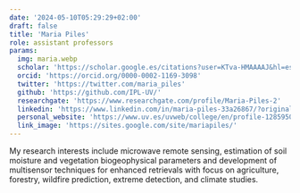 ```yaml
---
date: '2024-05-10T05:29:29+02:00'
draft: false
title: 'Maria Piles'
role: assistant professors
params:
  img: maria.webp
  scholar: 'https://scholar.google.es/citations?user=KTva-HMAAAAJ&hl=es'
  orcid: 'https://orcid.org/0000-0002-1169-3098'
  twitter: 'https://twitter.com/maria_piles'
  github: 'https://github.com/IPL-UV/'
  researchgate: 'https://www.researchgate.com/profile/Maria-Piles-2'
  linkedin: 'https://www.linkedin.com/in/maria-piles-33a26867/?originalSubdomain=es'
  personal_website: 'https://www.uv.es/uvweb/college/en/profile-1285950309813.html?p2=piguima&idA=true'
  link_image: 'https://sites.google.com/site/mariapiles/'
---
```


My research interests include microwave remote sensing, estimation of soil moisture and vegetation biogeophysical parameters and development of multisensor techniques for enhanced retrievals with focus on agriculture, forestry, wildfire prediction, extreme detection, and climate studies.